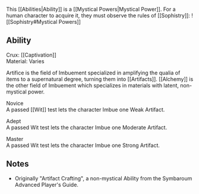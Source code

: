 This [[Abilities|Ability]] is a [[Mystical Powers|Mystical Power]]. For a human character to acquire it, they must observe the rules of [[Sophistry]]:
![[Sophistry#Mystical Powers]]
## Ability
Crux: [[Captivation]]<br>Material: Varies

Artifice is the field of Imbuement specialized in amplifying the qualia of items to a supernatural degree, turning them into [[Artifacts]]. [[Alchemy]] is the other field of Imbuement which specializes in materials with latent, non-mystical power.

Novice<br>A passed [[Wit]] test lets the character Imbue one Weak Artifact.

Adept<br>A passed Wit test lets the character Imbue one Moderate Artifact.

Master<br>A passed Wit test lets the character Imbue one Strong Artifact.
## Notes
* Originally "Artifact Crafting", a non-mystical Ability from the Symbaroum Advanced Player's Guide.
